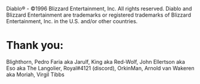 Diablo® - ©1996 Blizzard Entertainment, Inc. All rights reserved. Diablo and Blizzard Entertainment are trademarks or registered trademarks of Blizzard Entertainment, Inc. in the U.S. and/or other countries.

# Thank you:

Blighthorn, Pedro Faria aka Jarulf, King aka Red-Wolf, John Ellertson aka Eso aka The Langolier, Royal#4121 (discord), OrkinMan, Arnold van Wakeren aka Moriah, Virgil Tibbs
